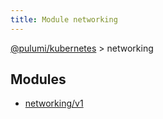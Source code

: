 ```yaml
---
title: Module networking
---
```


<a href="../index.html">@pulumi/kubernetes</a> &gt; networking


<h2 class="pdoc-module-header">Modules</h2>

* <a href="v1">networking/v1</a>

